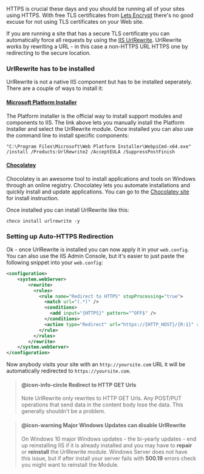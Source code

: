 ﻿HTTPS is crucial these days and you should be running all of your sites using HTTPS. With free TLS certificates from [Lets Encrypt](https://letsencrypt.org/) there's no good excuse for not using TLS certificates on your Web site.

If you are running a site that has a secure TLS certificate you can automatically force all requests by using the <a href="https://www.iis.net/downloads/microsoft/url-rewrite" target="top">IIS UrlRewrite</a>. UrlRewrite works by rewriting a URL - in this case a non-HTTPS URL HTTPS one by redirecting to the secure location.

### UrlRewrite has to be installed
UrlRewrite is not a native IIS component but has to be installed seperately. There are a couple of ways to install it:

#### <a href="https://www.iis.net/downloads/microsoft/url-rewrite" target="top">Microsoft Platform Installer</a>
The Platform installer is the official way to install support modules and components to IIS. The link above lets you manually install the Platform Installer and select the UrlRewrite module. Once installed you can also use the command line to install specific components:

```
"C:\Program Files\Microsoft\Web Platform Installer\WebpiCmd-x64.exe" /install /Products:UrlRewrite2 /AcceptEULA /SuppressPostFinish
```

#### <a href="https://chocolatey.org/packages/UrlRewrite" target="top">Chocolatey</a>
Chocolatey is an awesome tool to install applications and tools on Windows through an online registry. Chocolatey lets you automate installations and quickly install and update applications. You can go to the <a href="https://chocolatey.org/" target="top">Chocolatey site</a> for install instruction.

Once installed you can install UrlRewrite like this:

```
choco install urlrewrite -y
```

### Setting up Auto-HTTPS Redirection 
Ok - once UrlRewrite is installed you can now apply it in your `web.config`. You can also use the IIS Admin Console, but it's easier to just paste the following snippet into your `web.config`:

```xml
<configuration>
    <system.webServer>
        <rewrite>
          <rules>
            <rule name="Redirect to HTTPS" stopProcessing="true">
              <match url="(.*)" />
              <conditions>
                <add input="{HTTPS}" pattern="^OFF$" />
              </conditions>
              <action type="Redirect" url="https://{HTTP_HOST}/{R:1}" redirectType="SeeOther" />
            </rule>
          </rules>
        </rewrite>
    </system.webServer>
</configuration>    
```

Now anybody visits your site with an `http://yoursite.com` URL it will be automatically redirected to `https://yoursite.com`.

> #### @icon-info-circle Redirect to HTTP GET Urls
> Note UrlRewrite only rewrites to HTTP GET Urls. Any POST/PUT operations that send data in the content body lose the data. This generally shouldn't be a problem.

> #### @icon-warning Major Windows Updates can disable UrlRewrite
> On Windows 10 major Windows updates - the bi-yearly updates - end up reinstalling IIS if it is already installed and you may have to **repair** or **reinstall** the UrlRewrite module. Windows Server does not have this issue, but if after install your server fails with **500.19** errors check you might want to reinstall the Module.
